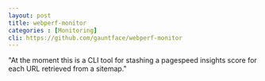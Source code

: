 ```yaml
---
layout: post
title: webperf-monitor
categories : [Monitoring]
cli: https://github.com/gauntface/webperf-monitor
---
```


"At the moment this is a CLI tool for stashing a pagespeed insights score for each URL retrieved from a sitemap."
